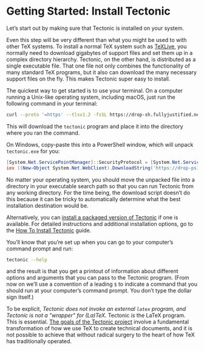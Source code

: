 # Getting Started: Install Tectonic

Let’s start out by making sure that Tectonic is installed on your system.

Even this step will be very different than what you might be used to with other
TeX systems. To install a normal TeX system such as [TeXLive], you normally need
to download gigabytes of support files and set them up in a complex directory
hierarchy. Tectonic, on the other hand, is distributed as a single executable
file. That one file not only combines the functionality of many standard TeX
programs, but it also can download the many necessary support files on the fly.
This makes Tectonic super easy to install.

[TeXLive]: https://www.tug.org/texlive/acquire-netinstall.html

The quickest way to get started is to use your terminal. On a computer running a
Unix-like operating system, including macOS, just run the following command in
your terminal:

```sh
curl --proto '=https' --tlsv1.2 -fsSL https://drop-sh.fullyjustified.net |sh
```

This will download the `tectonic` program and place it into the directory where
you ran the command.

On Windows, copy-paste this into a PowerShell window, which will unpack
`tectonic.exe` for you:

```ps1
[System.Net.ServicePointManager]::SecurityProtocol = [System.Net.ServicePointManager]::SecurityProtocol -bor 3072
iex ((New-Object System.Net.WebClient).DownloadString('https://drop-ps1.fullyjustified.net'))
```

No matter your operating system, you should move the unpacked file into a
directory in your executable search path so that you can run Tectonic from any
working directory. For the time being, the download script doesn’t do this
because it can be tricky to automatically determine what the best installation
destination would be.

Alternatively, you can [install a packaged version of Tectonic][inst-packaged]
if one is available. For detailed instructions and additional installation
options, go to the [How To Install Tectonic][inst-ref] guide.

[inst-packaged]: ../installation/index.md#pre-built-binary-packages
[inst-ref]: ../installation/index.md

You’ll know that you’re set up when you can go to your computer’s command prompt
and run:

```sh
tectonic --help
```

and the result is that you get a printout of information about different options
and arguments that you can pass to the Tectonic program. (From now on we’ll use
a convention of a leading `$` to indicate a command that you should run at your
computer’s command prompt. You don’t type the dollar sign itself.)

To be explicit, *Tectonic does not invoke an external `latex` program, and
Tectonic is not a "wrapper" for (La)TeX.* Tectonic *is* the LaTeX program. This
is essential. [The goals of the Tectonic project][goals] involve a fundamental
transformation of how we use TeX to create technical documents, and it is not
possible to achieve that without radical surgery to the heart of how TeX has
traditionally operated.

[goals]: ../introduction/index.md#the-goals-of-tectonic
